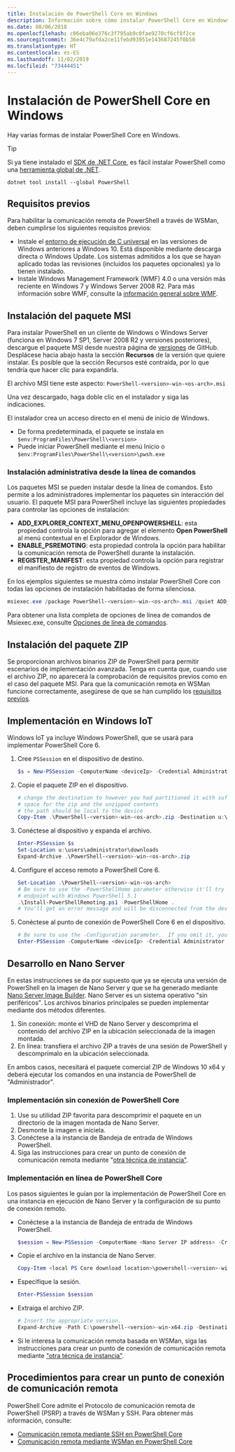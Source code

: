 ```yaml
---
title: Instalación de PowerShell Core en Windows
description: Información sobre cómo instalar PowerShell Core en Windows
ms.date: 08/06/2018
ms.openlocfilehash: c06eba06e376c3f795ab9c0fae9270cf6cf8f2ce
ms.sourcegitcommit: 36e4c79afda2ce11febd93951e143687245f0b50
ms.translationtype: HT
ms.contentlocale: es-ES
ms.lasthandoff: 11/02/2019
ms.locfileid: "73444451"
---
```

# <a name="installing-powershell-core-on-windows"></a>Instalación de PowerShell Core en Windows

Hay varias formas de instalar PowerShell Core en Windows.

> [!TIP]
> Si ya tiene instalado el [SDK de .NET Core](/dotnet/core/sdk), es fácil instalar PowerShell como una [herramienta global de .NET](/dotnet/core/tools/global-tools).
>
> ```
> dotnet tool install --global PowerShell
> ```

## <a name="prerequisites"></a>Requisitos previos

Para habilitar la comunicación remota de PowerShell a través de WSMan, deben cumplirse los siguientes requisitos previos:

- Instale el [entorno de ejecución de C universal](https://www.microsoft.com/download/details.aspx?id=50410) en las versiones de Windows anteriores a Windows 10. Está disponible mediante descarga directa o Windows Update. Los sistemas admitidos a los que se hayan aplicado todas las revisiones (incluidos los paquetes opcionales) ya lo tienen instalado.
- Instale Windows Management Framework (WMF) 4.0 o una versión más reciente en Windows 7 y Windows Server 2008 R2. Para más información sobre WMF, consulte la [información general sobre WMF](/powershell/wmf/overview).

## <a name="a-idmsi-installing-the-msi-package"></a><a id="msi" />Instalación del paquete MSI

Para instalar PowerShell en un cliente de Windows o Windows Server (funciona en Windows 7 SP1, Server 2008 R2 y versiones posteriores), descargue el paquete MSI desde nuestra página de [versiones][releases] de GitHub. Desplácese hacia abajo hasta la sección **Recursos** de la versión que quiere instalar. Es posible que la sección Recursos esté contraída, por lo que tendría que hacer clic para expandirla.

El archivo MSI tiene este aspecto: `PowerShell-<version>-win-<os-arch>.msi`
<!-- TODO: should be updated to point to the Download Center as well -->

Una vez descargado, haga doble clic en el instalador y siga las indicaciones.

El instalador crea un acceso directo en el menú de inicio de Windows.

- De forma predeterminada, el paquete se instala en `$env:ProgramFiles\PowerShell\<version>`
- Puede iniciar PowerShell mediante el menú Inicio o `$env:ProgramFiles\PowerShell\<version>\pwsh.exe`

### <a name="administrative-install-from-the-command-line"></a>Instalación administrativa desde la línea de comandos

Los paquetes MSI se pueden instalar desde la línea de comandos. Esto permite a los administradores implementar los paquetes sin interacción del usuario. El paquete MSI para PowerShell incluye las siguientes propiedades para controlar las opciones de instalación:

- **ADD_EXPLORER_CONTEXT_MENU_OPENPOWERSHELL**: esta propiedad controla la opción para agregar el elemento **Open PowerShell** al menú contextual en el Explorador de Windows.
- **ENABLE_PSREMOTING**: esta propiedad controla la opción para habilitar la comunicación remota de PowerShell durante la instalación.
- **REGISTER_MANIFEST**: esta propiedad controla la opción para registrar el manifiesto de registro de eventos de Windows.

En los ejemplos siguientes se muestra cómo instalar PowerShell Core con todas las opciones de instalación habilitadas de forma silenciosa.

```powershell
msiexec.exe /package PowerShell-<version>-win-<os-arch>.msi /quiet ADD_EXPLORER_CONTEXT_MENU_OPENPOWERSHELL=1 ENABLE_PSREMOTING=1 REGISTER_MANIFEST=1
```

Para obtener una lista completa de opciones de línea de comandos de Msiexec.exe, consulte [Opciones de línea de comandos](/windows/desktop/Msi/command-line-options).

## <a name="a-idzip-installing-the-zip-package"></a><a id="zip" />Instalación del paquete ZIP

Se proporcionan archivos binarios ZIP de PowerShell para permitir escenarios de implementación avanzada. Tenga en cuenta que, cuando use el archivo ZIP, no aparecerá la comprobación de requisitos previos como en el caso del paquete MSI. Para que la comunicación remota en WSMan funcione correctamente, asegúrese de que se han cumplido los [requisitos previos](#prerequisites).

## <a name="deploying-on-windows-iot"></a>Implementación en Windows IoT

Windows IoT ya incluye Windows PowerShell, que se usará para implementar PowerShell Core 6.

1. Cree `PSSession` en el dispositivo de destino.

   ```powershell
   $s = New-PSSession -ComputerName <deviceIp> -Credential Administrator
   ```

2. Copie el paquete ZIP en el dispositivo.

   ```powershell
   # change the destination to however you had partitioned it with sufficient
   # space for the zip and the unzipped contents
   # the path should be local to the device
   Copy-Item .\PowerShell-<version>-win-<os-arch>.zip -Destination u:\users\administrator\Downloads -ToSession $s
   ```

3. Conéctese al dispositivo y expanda el archivo.

   ```powershell
   Enter-PSSession $s
   Set-Location u:\users\administrator\downloads
   Expand-Archive .\PowerShell-<version>-win-<os-arch>.zip
   ```

4. Configure el acceso remoto a PowerShell Core 6.

   ```powershell
   Set-Location .\PowerShell-<version>-win-<os-arch>
   # Be sure to use the -PowerShellHome parameter otherwise it'll try to create a new
   # endpoint with Windows PowerShell 5.1
   .\Install-PowerShellRemoting.ps1 -PowerShellHome .
   # You'll get an error message and will be disconnected from the device because it has to restart WinRM
   ```

5. Conéctese al punto de conexión de PowerShell Core 6 en el dispositivo.

   ```powershell
   # Be sure to use the -Configuration parameter.  If you omit it, you will connect to Windows PowerShell 5.1
   Enter-PSSession -ComputerName <deviceIp> -Credential Administrator -Configuration powershell.<version>
   ```

## <a name="deploying-on-nano-server"></a>Desarrollo en Nano Server

En estas instrucciones se da por supuesto que ya se ejecuta una versión de PowerShell en la imagen de Nano Server y que se ha generado mediante [Nano Server Image Builder](/windows-server/get-started/deploy-nano-server).
Nano Server es un sistema operativo "sin periféricos". Los archivos binarios principales se pueden implementar mediante dos métodos diferentes.

1. Sin conexión: monte el VHD de Nano Server y descomprima el contenido del archivo ZIP en la ubicación seleccionada de la imagen montada.
2. En línea: transfiera el archivo ZIP a través de una sesión de PowerShell y descomprímalo en la ubicación seleccionada.

En ambos casos, necesitará el paquete comercial ZIP de Windows 10 x64 y deberá ejecutar los comandos en una instancia de PowerShell de "Administrador".

### <a name="offline-deployment-of-powershell-core"></a>Implementación sin conexión de PowerShell Core

1. Use su utilidad ZIP favorita para descomprimir el paquete en un directorio de la imagen montada de Nano Server.
2. Desmonte la imagen e iníciela.
3. Conéctese a la instancia de Bandeja de entrada de Windows PowerShell.
4. Siga las instrucciones para crear un punto de conexión de comunicación remota mediante "[otra técnica de instancia"](../learn/remoting/wsman-remoting-in-powershell-core.md#executed-by-another-instance-of-powershell-on-behalf-of-the-instance-that-it-will-register).

### <a name="online-deployment-of-powershell-core"></a>Implementación en línea de PowerShell Core

Los pasos siguientes le guían por la implementación de PowerShell Core en una instancia en ejecución de Nano Server y la configuración de su punto de conexión remoto.

- Conéctese a la instancia de Bandeja de entrada de Windows PowerShell.

  ```powershell
  $session = New-PSSession -ComputerName <Nano Server IP address> -Credential <An Administrator account on the system>
  ```

- Copie el archivo en la instancia de Nano Server.

  ```powershell
  Copy-Item <local PS Core download location>\powershell-<version>-win-x64.zip c:\ -ToSession $session
  ```

- Especifique la sesión.

  ```powershell
  Enter-PSSession $session
  ```

- Extraiga el archivo ZIP.

  ```powershell
  # Insert the appropriate version.
  Expand-Archive -Path C:\powershell-<version>-win-x64.zip -DestinationPath "C:\PowerShellCore_<version>"
  ```

- Si le interesa la comunicación remota basada en WSMan, siga las instrucciones para crear un punto de conexión de comunicación remota mediante ["otra técnica de instancia"](../learn/remoting/WSMan-Remoting-in-PowerShell-Core.md#executed-by-another-instance-of-powershell-on-behalf-of-the-instance-that-it-will-register).

## <a name="how-to-create-a-remoting-endpoint"></a>Procedimientos para crear un punto de conexión de comunicación remota

PowerShell Core admite el Protocolo de comunicación remota de PowerShell (PSRP) a través de WSMan y SSH. Para obtener más información, consulte:

- [Comunicación remota mediante SSH en PowerShell Core][ssh-remoting]
- [Comunicación remota mediante WSMan en PowerShell Core][wsman-remoting]

<!-- [download-center]: TODO -->

[releases]: https://github.com/PowerShell/PowerShell/releases
[ssh-remoting]: ../learn/remoting/SSH-Remoting-in-PowerShell-Core.md
[wsman-remoting]: ../learn/remoting/WSMan-Remoting-in-PowerShell-Core.md
[AppVeyor]: https://ci.appveyor.com/project/PowerShell/powershell
